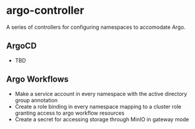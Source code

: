 # argo-controller

A series of controllers for configuring namespaces to accomodate Argo.

## ArgoCD

- TBD

## Argo Workflows

- Make a service account in every namespace with the active directory group annotation
- Create a role binding in every namespace mapping to a cluster role granting access to argo workflow resources
- Create a secret for accessing storage through MinIO in gateway mode
